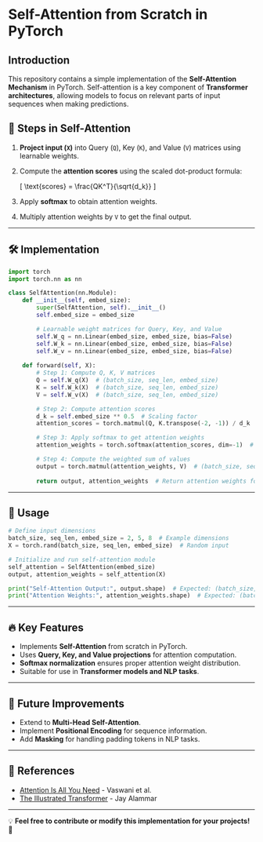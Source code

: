 # Self-Attention from Scratch in PyTorch

## Introduction
This repository contains a simple implementation of the **Self-Attention Mechanism** in PyTorch. Self-attention is a key component of **Transformer architectures**, allowing models to focus on relevant parts of input sequences when making predictions.

## 📌 Steps in Self-Attention
1. **Project input (`X`)** into Query (`Q`), Key (`K`), and Value (`V`) matrices using learnable weights.
2. Compute the **attention scores** using the scaled dot-product formula:
   
   \[
   \text{scores} = \frac{QK^T}{\sqrt{d_k}}
   \]
   
3. Apply **softmax** to obtain attention weights.
4. Multiply attention weights by `V` to get the final output.

---

## 🛠 Implementation

```python
import torch
import torch.nn as nn

class SelfAttention(nn.Module):
    def __init__(self, embed_size):
        super(SelfAttention, self).__init__()
        self.embed_size = embed_size

        # Learnable weight matrices for Query, Key, and Value
        self.W_q = nn.Linear(embed_size, embed_size, bias=False)
        self.W_k = nn.Linear(embed_size, embed_size, bias=False)
        self.W_v = nn.Linear(embed_size, embed_size, bias=False)
        
    def forward(self, X):
        # Step 1: Compute Q, K, V matrices
        Q = self.W_q(X)  # (batch_size, seq_len, embed_size)
        K = self.W_k(X)  # (batch_size, seq_len, embed_size)
        V = self.W_v(X)  # (batch_size, seq_len, embed_size)

        # Step 2: Compute attention scores
        d_k = self.embed_size ** 0.5  # Scaling factor
        attention_scores = torch.matmul(Q, K.transpose(-2, -1)) / d_k  # (batch_size, seq_len, seq_len)

        # Step 3: Apply softmax to get attention weights
        attention_weights = torch.softmax(attention_scores, dim=-1)  # (batch_size, seq_len, seq_len)

        # Step 4: Compute the weighted sum of values
        output = torch.matmul(attention_weights, V)  # (batch_size, seq_len, embed_size)
        
        return output, attention_weights  # Return attention weights for visualization
```

---

## 🔧 Usage

```python
# Define input dimensions
batch_size, seq_len, embed_size = 2, 5, 8  # Example dimensions
X = torch.rand(batch_size, seq_len, embed_size)  # Random input

# Initialize and run self-attention module
self_attention = SelfAttention(embed_size)
output, attention_weights = self_attention(X)

print("Self-Attention Output:", output.shape)  # Expected: (batch_size, seq_len, embed_size)
print("Attention Weights:", attention_weights.shape)  # Expected: (batch_size, seq_len, seq_len)
```

---

## 🔥 Key Features
- Implements **Self-Attention** from scratch in PyTorch.
- Uses **Query, Key, and Value projections** for attention computation.
- **Softmax normalization** ensures proper attention weight distribution.
- Suitable for use in **Transformer models and NLP tasks**.

---

## 🚀 Future Improvements
- Extend to **Multi-Head Self-Attention**.
- Implement **Positional Encoding** for sequence information.
- Add **Masking** for handling padding tokens in NLP tasks.

---

## 📜 References
- [Attention Is All You Need](https://arxiv.org/abs/1706.03762) - Vaswani et al.
- [The Illustrated Transformer](https://jalammar.github.io/illustrated-transformer/) - Jay Alammar

---

💡 **Feel free to contribute or modify this implementation for your projects!** 🚀

